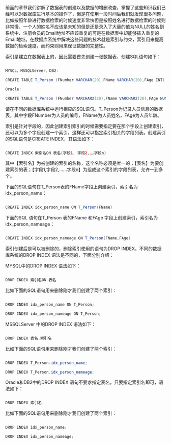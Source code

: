 前面的章节我们讲解了数据表的创建以及数据的增删改查，掌握了这些知识我们已经可以对数据库进行基本的操作了，但是在使用一段时间后我们就发现很多问题，比如按照年龄进行数据检索的时候速度非常快但是按照姓名进行数据检索的时候则非常慢、一个人的姓名不应该是未知的但是还是录入了大量的值为NULL的姓名到系统中、注册会员的Email地址不应该重复的可是在数据表中却能够插入重复的Email地址。在数据库系统中解决这些问题的技术就是索引与约束，索引用来提高数据的检索速度，而约束则用来保证数据的完整性。
索引是建立在数据表上的，因此需要首先创建一张数据表，创建SQL语句如下：
```java  
MYSQL、MSSQLServer、DB2:
CREATE TABLE T_Person (FNumber VARCHAR(20),FName VARCHAR(20),FAge INT)
Oracle:
CREATE TABLE T_Person (FNumber VARCHAR2(20),FName VARCHAR2(20),FAge NUMBER (10))
```
请在不同的数据库系统中运行相应的SQL语句。T_Person为记录人员信息的数据表，其中字段FNumber为人员的编号，FName为人员姓名，FAge为人员年龄。
索引是针对字段的，因此创建索引索引的时候需要指定要在那个字段上创建索引，还可以为多个字段创建一个索引，这样还可以指定索引相关的字段列表。创建索引的SQL语句是CREATE INDEX，其语法如下：
```java  
CREATE INDEX 索引名ON 表名(字段1, 字段2,……字段n)
```
其中【索引名】为被创建的索引的名称，这个名称必须是唯一的；【表名】为要创建索引的表；【字段1,字段2,……字段n】为组成这个索引的字段列表，允许一到多个。
下面的SQL语句在T_Person表的FName字段上创建索引，索引名为idx_person_name：
```java  
CREATE INDEX idx_person_name ON T_Person(FName)
```
下面的SQL 语句在T_Person 表的FName 和FAge 字段上创建索引，索引名为idx_person_nameage：
```java  
CREATE INDEX idx_person_nameage ON T_Person(FName,FAge)
```
索引创建后是可以被删除的，删除索引使用的语句为DROP INDEX。不同的数据库系统的DROP INDEX 语法是不同的，下面分别介绍：
MYSQL中的DROP INDEX 语法如下：
```java  
DROP INDEX 索引名ON 表名
```
比如下面的SQL语句用来删除刚才我们创建了两个索引：
```java  
DROP INDEX idx_person_name ON T_Person;
DROP INDEX idx_person_nameage ON T_Person;
```
MSSQLServer 中的DROP INDEX 语法如下：
```java  
DROP INDEX 表名.索引名
```
比如下面的SQL语句用来删除刚才我们创建了两个索引：
```java  
DROP INDEX T_Person.idx_person_name;
DROP INDEX T_Person.idx_person_nameage;
```
Oracle和DB2中的DROP INDEX 语句不要求指定表名，只要指定索引名即可，语法如下：
```java  
DROP INDEX 索引名
```
比如下面的SQL语句用来删除刚才我们创建了两个索引：
```java  
DROP INDEX idx_person_name;
DROP INDEX idx_person_nameage;
```